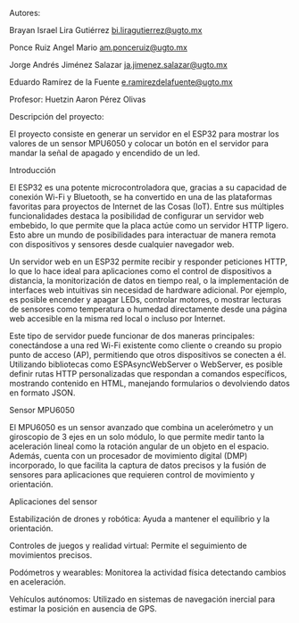 Autores:

Brayan Israel Lira Gutiérrez bi.liragutierrez@ugto.mx

Ponce Ruiz Angel Mario am.ponceruiz@ugto.mx

Jorge Andrés Jiménez Salazar ja.jimenez.salazar@ugto.mx

Eduardo Ramírez de la Fuente e.ramirezdelafuente@ugto.mx

Profesor: Huetzin Aaron Pérez Olivas

Descripción del proyecto:

El proyecto consiste en generar un servidor en el ESP32 para mostrar los valores de un sensor MPU6050 y colocar un botón en el servidor para mandar la señal de apagado y encendido de un led.

Introducción

El ESP32 es una potente microcontroladora que, gracias a su capacidad de conexión Wi-Fi y Bluetooth, se ha convertido en una de las plataformas favoritas para proyectos de Internet de las Cosas (IoT). Entre sus múltiples funcionalidades destaca la posibilidad de configurar un servidor web embebido, lo que permite que la placa actúe como un servidor HTTP ligero. Esto abre un mundo de posibilidades para interactuar de manera remota con dispositivos y sensores desde cualquier navegador web.

Un servidor web en un ESP32 permite recibir y responder peticiones HTTP, lo que lo hace ideal para aplicaciones como el control de dispositivos a distancia, la monitorización de datos en tiempo real, o la implementación de interfaces web intuitivas sin necesidad de hardware adicional. Por ejemplo, es posible encender y apagar LEDs, controlar motores, o mostrar lecturas de sensores como temperatura o humedad directamente desde una página web accesible en la misma red local o incluso por Internet.

Este tipo de servidor puede funcionar de dos maneras principales: conectándose a una red Wi-Fi existente como cliente o creando su propio punto de acceso (AP), permitiendo que otros dispositivos se conecten a él. Utilizando bibliotecas como ESPAsyncWebServer o WebServer, es posible definir rutas HTTP personalizadas que respondan a comandos específicos, mostrando contenido en HTML, manejando formularios o devolviendo datos en formato JSON.

Sensor MPU6050

El MPU6050 es un sensor avanzado que combina un acelerómetro y un giroscopio de 3 ejes en un solo módulo, lo que permite medir tanto la aceleración lineal como la rotación angular de un objeto en el espacio. Además, cuenta con un procesador de movimiento digital (DMP) incorporado, lo que facilita la captura de datos precisos y la fusión de sensores para aplicaciones que requieren control de movimiento y orientación.

Aplicaciones del sensor

Estabilización de drones y robótica: Ayuda a mantener el equilibrio y la orientación.

Controles de juegos y realidad virtual: Permite el seguimiento de movimientos precisos.

Podómetros y wearables: Monitorea la actividad física detectando cambios en aceleración.

Vehículos autónomos: Utilizado en sistemas de navegación inercial para estimar la posición en ausencia de GPS.

